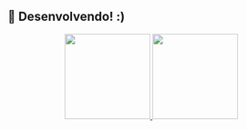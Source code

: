##  🐍 Desenvolvendo! :) 
<div align="center">
  <a href="https://github.com/moonixt">
  <img height="150em" src="https://github-readme-stats.vercel.app/api?username=moonixt&show_icons=true&theme=graywhite&include_all_commits=true&count_private=true"/>
  <img height="150em" src="https://github-readme-stats.vercel.app/api/top-langs/?username=moonixt&layout=compact&langs_count=7&theme=graywhite"/>
</div>
